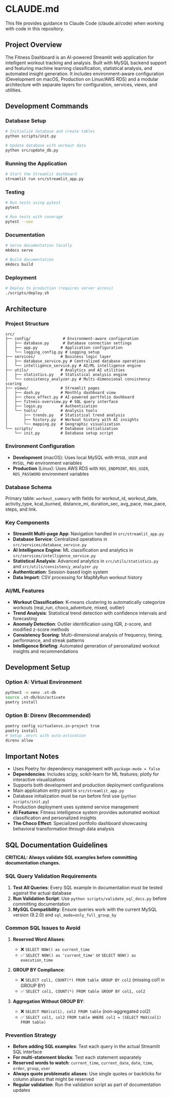 # CLAUDE.md

This file provides guidance to Claude Code (claude.ai/code) when working with code in this repository.

## Project Overview

The Fitness Dashboard is an AI-powered Streamlit web application for intelligent workout tracking and analysis. Built with MySQL backend support and featuring machine learning classification, statistical analysis, and automated insight generation. It includes environment-aware configuration (Development on macOS, Production on Linux/AWS RDS) and a modular architecture with separate layers for configuration, services, views, and utilities.

## Development Commands

### Database Setup
```bash
# Initialize database and create tables
python scripts/init.py

# Update database with workout data
python src/update_db.py
```

### Running the Application
```bash
# Start the Streamlit dashboard
streamlit run src/streamlit_app.py
```

### Testing
```bash
# Run tests using pytest
pytest

# Run tests with coverage
pytest --cov
```

### Documentation
```bash
# Serve documentation locally
mkdocs serve

# Build documentation
mkdocs build
```

### Deployment
```bash
# Deploy to production (requires server access)
./scripts/deploy.sh
```

## Architecture

### Project Structure
```
src/
├── config/              # Environment-aware configuration
│   ├── database.py      # Database connection settings
│   ├── app.py          # Application configuration
│   └── logging_config.py # Logging setup
├── services/           # Business logic layer
│   ├── database_service.py # Centralized database operations
│   └── intelligence_service.py # AI/ML intelligence engine
├── utils/              # Analytics and AI utilities
│   ├── statistics.py   # Statistical analysis engine
│   └── consistency_analyzer.py # Multi-dimensional consistency scoring
├── views/              # Streamlit pages
│   ├── dash.py         # Monthly dashboard view
│   ├── choco_effect.py # AI-powered portfolio dashboard
│   ├── fitness-overview.py # SQL query interface
│   ├── login.py        # Authentication
│   └── tools/          # Analysis tools
│       ├── trends.py   # Statistical trend analysis
│       ├── history.py  # Workout history with AI insights
│       └── mapping.py  # Geographic visualization
└── scripts/            # Database initialization
    └── init.py         # Database setup script
```

### Environment Configuration
- **Development** (macOS): Uses local MySQL with `MYSQL_USER` and `MYSQL_PWD` environment variables
- **Production** (Linux): Uses AWS RDS with `RDS_ENDPOINT`, `RDS_USER`, `RDS_PASSWORD` environment variables

### Database Schema
Primary table: `workout_summary` with fields for workout_id, workout_date, activity_type, kcal_burned, distance_mi, duration_sec, avg_pace, max_pace, steps, and link.

### Key Components
- **Streamlit Multi-page App**: Navigation handled in `src/streamlit_app.py`
- **Database Service**: Centralized operations in `src/services/database_service.py`
- **AI Intelligence Engine**: ML classification and analytics in `src/services/intelligence_service.py`
- **Statistical Analysis**: Advanced analytics in `src/utils/statistics.py` and `src/utils/consistency_analyzer.py`
- **Authentication**: Session-based login system
- **Data Import**: CSV processing for MapMyRun workout history

### AI/ML Features
- **Workout Classification**: K-means clustering to automatically categorize workouts (real_run, choco_adventure, mixed, outlier)
- **Trend Analysis**: Statistical trend detection with confidence intervals and forecasting
- **Anomaly Detection**: Outlier identification using IQR, z-score, and modified z-score methods  
- **Consistency Scoring**: Multi-dimensional analysis of frequency, timing, performance, and streak patterns
- **Intelligence Briefing**: Automated generation of personalized workout insights and recommendations

## Development Setup

### Option A: Virtual Environment
```bash
python3 -m venv .st-db
source .st-db/bin/activate
poetry install
```

### Option B: Direnv (Recommended)
```bash
poetry config virtualenvs.in-project true
poetry install
# Setup .envrc with auto-activation
direnv allow
```

## Important Notes

- Uses Poetry for dependency management with `package-mode = false`
- **Dependencies**: Includes scipy, scikit-learn for ML features; plotly for interactive visualizations
- Supports both development and production deployment configurations  
- Main application entry point is `src/streamlit_app.py`
- Database initialization must be run before first use (`python scripts/init.py`)
- Production deployment uses systemd service management
- **AI Features**: Fitness intelligence system provides automated workout classification and personalized insights
- **The Choco Effect**: Specialized portfolio dashboard showcasing behavioral transformation through data analysis

## SQL Documentation Guidelines

**CRITICAL: Always validate SQL examples before committing documentation changes.**

### SQL Query Validation Requirements

1. **Test All Queries**: Every SQL example in documentation must be tested against the actual database
2. **Run Validation Script**: Use `python scripts/validate_sql_docs.py` before committing documentation
3. **MySQL Compatibility**: Ensure queries work with the current MySQL version (9.2.0) and `sql_mode=only_full_group_by`

### Common SQL Issues to Avoid

1. **Reserved Word Aliases**: 
   - ❌ `SELECT NOW() as current_time` 
   - ✅ `SELECT NOW() as 'current_time'` or `SELECT NOW() as execution_time`

2. **GROUP BY Compliance**:
   - ❌ `SELECT col1, COUNT(*) FROM table GROUP BY col2` (missing col1 in GROUP BY)
   - ✅ `SELECT col1, COUNT(*) FROM table GROUP BY col1, col2`

3. **Aggregation Without GROUP BY**:
   - ❌ `SELECT MAX(col1), col2 FROM table` (non-aggregated col2)
   - ✅ `SELECT col1, col2 FROM table WHERE col1 = (SELECT MAX(col1) FROM table)`

### Prevention Strategy

- **Before adding SQL examples**: Test each query in the actual Streamlit SQL interface
- **For multi-statement blocks**: Test each statement separately
- **Reserved words to watch**: `current_time`, `current_date`, `date`, `time`, `order`, `group`, `user`
- **Always quote problematic aliases**: Use single quotes or backticks for column aliases that might be reserved
- **Regular validation**: Run the validation script as part of documentation updates